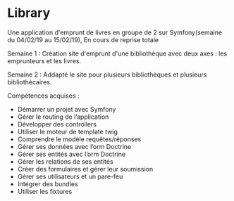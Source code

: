 # Library
Une application d'emprunt de livres en groupe de 2 sur Symfony(semaine du 04/02/19 au 15/02/19), En cours de reprise totale

Semaine 1 : Création site d'emprunt d'une bibliothèque avec deux axes : les emprunteurs et les livres.

Semaine 2 : Addapté le site pour plusieurs bibliothèques et plusieurs bibliothècaires. 

Compétences acquises :
- Démarrer un projet avec Symfony
- Gérer le routing de l’application
- Développer des controllers
- Utiliser le moteur de template twig
- Comprendre le modèle requêtes/réponses
- Gérer ses données avec l’orm Doctrine
- Gérer ses entités avec l’orm Doctrine
- Gérer les relations de ses entités
- Créer des formulaires et gérer leur soumission
- Gérer ses utilisateurs et un pare-feu
- Intégrer des bundles
- Utiliser les fixtures
